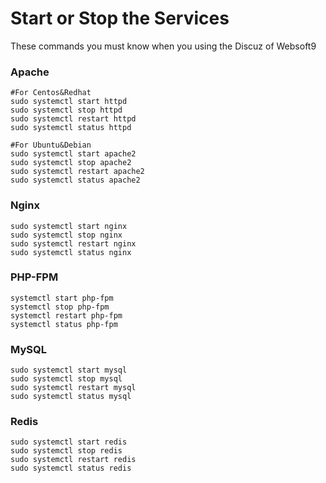 # Start or Stop the Services

These commands you must know when you using the Discuz of Websoft9

### Apache

```shell
#For Centos&Redhat
sudo systemctl start httpd
sudo systemctl stop httpd
sudo systemctl restart httpd
sudo systemctl status httpd

#For Ubuntu&Debian
sudo systemctl start apache2
sudo systemctl stop apache2
sudo systemctl restart apache2
sudo systemctl status apache2
```

### Nginx

```shell
sudo systemctl start nginx
sudo systemctl stop nginx
sudo systemctl restart nginx
sudo systemctl status nginx
```

### PHP-FPM
```shell
systemctl start php-fpm
systemctl stop php-fpm
systemctl restart php-fpm
systemctl status php-fpm
```

### MySQL

```shell
sudo systemctl start mysql
sudo systemctl stop mysql
sudo systemctl restart mysql
sudo systemctl status mysql
```

### Redis
```shell
sudo systemctl start redis
sudo systemctl stop redis
sudo systemctl restart redis
sudo systemctl status redis
```